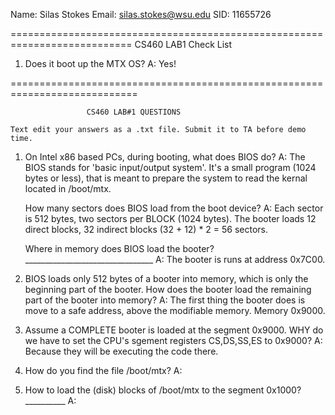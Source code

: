 Name: Silas Stokes
Email: silas.stokes@wsu.edu
SID: 11655726


===========================================================================
                 CS460 LAB1 Check List

1. Does it boot up the MTX OS?
    A: Yes!

============================================================================

                     CS460 LAB#1 QUESTIONS

    Text edit your answers as a .txt file. Submit it to TA before demo time.

1. On Intel x86 based PCs, during booting, what does BIOS do?
        A:  The BIOS stands for 'basic input/output system'. It's a small program
            (1024 bytes or less), that is meant to prepare the system to read 
            the kernal located in /boot/mtx. 

   How many sectors does BIOS load from the boot device?
        A:  Each sector is 512 bytes, two sectors per BLOCK (1024 bytes). 
            The booter loads 12 direct blocks, 32 indirect blocks
            (32 + 12) * 2 = 56 sectors.

   Where in memory does BIOS load the booter?________________________________
        A:  The booter is runs at address 0x7C00.

2. BIOS loads only 512 bytes of a booter into memory, which is only the 
   beginning part of the booter. How does the booter load the remaining part of 
   the booter into memory?
        A:  The first thing the booter does is move to a safe address, above the
            modifiable memory. Memory 0x9000.

3. Assume a COMPLETE booter is loaded at the segment 0x9000. WHY do we have to
   set the CPU's sgement registers CS,DS,SS,ES to 0x9000?
        A:  Because they will be executing the code there. 

4. How do you find the file /boot/mtx?
        A:  

5. How to load the (disk) blocks of /boot/mtx to the segment 0x1000?__________
        A:  
